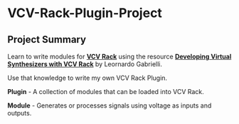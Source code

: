 # VCV-Rack-Plugin-Project

## Project Summary
Learn to write modules for [**VCV Rack**](https://vcvrack.com/) using the resource [**Developing Virtual Synthesizers with VCV Rack**](https://www.leonardo-gabrielli.info/vcv-book) by Leornardo Gabrielli.

Use that knowledge to write my own VCV Rack Plugin.

**Plugin** - A collection of modules that can be loaded into VCV Rack.

**Module** - Generates or processes signals using voltage as inputs and outputs.
